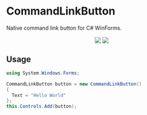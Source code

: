 # CommandLinkButton
Native command link button for C# WinForms.

<p align="center" href="https://www.nuget.org/packages/CommandLinkButton">
<image align="center" src="https://img.shields.io/nuget/v/CommandLinkButton?logo=nuget&logoColor=nuget&style=for-the-badge" href="https://www.nuget.org/packages/CommandLinkButton"/>
<image align="center" src="https://img.shields.io/nuget/dt/CommandLinkButton?logo=nuget&logoColor=nuget&style=for-the-badge" href="https://www.nuget.org/packages/CommandLinkButton"/>
</p>

## Usage
```csharp
using System.Windows.Forms;

CommandLinkButton button = new CommandLinkButton()
{
  Text = "Hello World"
};
this.Controls.Add(button);
```
